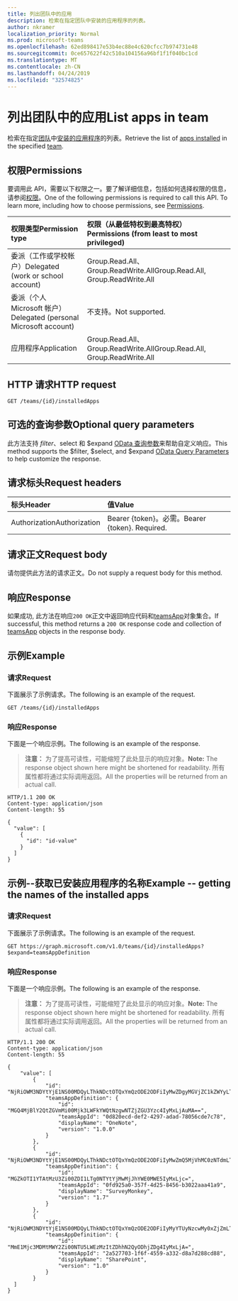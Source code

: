```yaml
---
title: 列出团队中的应用
description: 检索在指定团队中安装的应用程序的列表。
author: nkramer
localization_priority: Normal
ms.prod: microsoft-teams
ms.openlocfilehash: 62ed898417e53b4ec88e4c620cfcc7b974731e48
ms.sourcegitcommit: 0ce657622f42c510a104156a96bf1f1f040bc1cd
ms.translationtype: MT
ms.contentlocale: zh-CN
ms.lasthandoff: 04/24/2019
ms.locfileid: "32574825"
---
```

# <a name="list-apps-in-team"></a><span data-ttu-id="a3a40-103">列出团队中的应用</span><span class="sxs-lookup"><span data-stu-id="a3a40-103">List apps in team</span></span>



<span data-ttu-id="a3a40-104">检索在指定[团队](../resources/team.md)中[安装的应用程序](../resources/teamsappinstallation.md)的列表。</span><span class="sxs-lookup"><span data-stu-id="a3a40-104">Retrieve the list of [apps installed](../resources/teamsappinstallation.md) in the specified [team](../resources/team.md).</span></span>

## <a name="permissions"></a><span data-ttu-id="a3a40-105">权限</span><span class="sxs-lookup"><span data-stu-id="a3a40-105">Permissions</span></span>

<span data-ttu-id="a3a40-p101">要调用此 API，需要以下权限之一。要了解详细信息，包括如何选择权限的信息，请参阅[权限](/graph/permissions-reference)。</span><span class="sxs-lookup"><span data-stu-id="a3a40-p101">One of the following permissions is required to call this API. To learn more, including how to choose permissions, see [Permissions](/graph/permissions-reference).</span></span>

|<span data-ttu-id="a3a40-108">权限类型</span><span class="sxs-lookup"><span data-stu-id="a3a40-108">Permission type</span></span>      | <span data-ttu-id="a3a40-109">权限（从最低特权到最高特权）</span><span class="sxs-lookup"><span data-stu-id="a3a40-109">Permissions (from least to most privileged)</span></span>              |
|:--------------------|:---------------------------------------------------------|
|<span data-ttu-id="a3a40-110">委派（工作或学校帐户）</span><span class="sxs-lookup"><span data-stu-id="a3a40-110">Delegated (work or school account)</span></span> | <span data-ttu-id="a3a40-111">Group.Read.All、Group.ReadWrite.All</span><span class="sxs-lookup"><span data-stu-id="a3a40-111">Group.Read.All, Group.ReadWrite.All</span></span>    |
|<span data-ttu-id="a3a40-112">委派（个人 Microsoft 帐户）</span><span class="sxs-lookup"><span data-stu-id="a3a40-112">Delegated (personal Microsoft account)</span></span> | <span data-ttu-id="a3a40-113">不支持。</span><span class="sxs-lookup"><span data-stu-id="a3a40-113">Not supported.</span></span>    |
|<span data-ttu-id="a3a40-114">应用程序</span><span class="sxs-lookup"><span data-stu-id="a3a40-114">Application</span></span> | <span data-ttu-id="a3a40-115">Group.Read.All、Group.ReadWrite.All</span><span class="sxs-lookup"><span data-stu-id="a3a40-115">Group.Read.All, Group.ReadWrite.All</span></span>    |

## <a name="http-request"></a><span data-ttu-id="a3a40-116">HTTP 请求</span><span class="sxs-lookup"><span data-stu-id="a3a40-116">HTTP request</span></span>

<!-- { "blockType": "ignored" } -->

```http
GET /teams/{id}/installedApps
```

## <a name="optional-query-parameters"></a><span data-ttu-id="a3a40-117">可选的查询参数</span><span class="sxs-lookup"><span data-stu-id="a3a40-117">Optional query parameters</span></span>

<span data-ttu-id="a3a40-118">此方法支持 $filter、$select 和 $expand [OData 查询参数](/graph/query-parameters)来帮助自定义响应。</span><span class="sxs-lookup"><span data-stu-id="a3a40-118">This method supports the $filter, $select, and $expand [OData Query Parameters](/graph/query-parameters) to help customize the response.</span></span>

## <a name="request-headers"></a><span data-ttu-id="a3a40-119">请求标头</span><span class="sxs-lookup"><span data-stu-id="a3a40-119">Request headers</span></span>

| <span data-ttu-id="a3a40-120">标头</span><span class="sxs-lookup"><span data-stu-id="a3a40-120">Header</span></span>       | <span data-ttu-id="a3a40-121">值</span><span class="sxs-lookup"><span data-stu-id="a3a40-121">Value</span></span> |
|:---------------|:--------|
| <span data-ttu-id="a3a40-122">Authorization</span><span class="sxs-lookup"><span data-stu-id="a3a40-122">Authorization</span></span>  | <span data-ttu-id="a3a40-p102">Bearer {token}。必需。</span><span class="sxs-lookup"><span data-stu-id="a3a40-p102">Bearer {token}. Required.</span></span>  |

## <a name="request-body"></a><span data-ttu-id="a3a40-125">请求正文</span><span class="sxs-lookup"><span data-stu-id="a3a40-125">Request body</span></span>

<span data-ttu-id="a3a40-126">请勿提供此方法的请求正文。</span><span class="sxs-lookup"><span data-stu-id="a3a40-126">Do not supply a request body for this method.</span></span>

## <a name="response"></a><span data-ttu-id="a3a40-127">响应</span><span class="sxs-lookup"><span data-stu-id="a3a40-127">Response</span></span>

<span data-ttu-id="a3a40-128">如果成功, 此方法在响应`200 OK`正文中返回响应代码和[teamsApp](../resources/teamsapp.md)对象集合。</span><span class="sxs-lookup"><span data-stu-id="a3a40-128">If successful, this method returns a `200 OK` response code and collection of [teamsApp](../resources/teamsapp.md) objects in the response body.</span></span>

## <a name="example"></a><span data-ttu-id="a3a40-129">示例</span><span class="sxs-lookup"><span data-stu-id="a3a40-129">Example</span></span>

### <a name="request"></a><span data-ttu-id="a3a40-130">请求</span><span class="sxs-lookup"><span data-stu-id="a3a40-130">Request</span></span>

<span data-ttu-id="a3a40-131">下面展示了示例请求。</span><span class="sxs-lookup"><span data-stu-id="a3a40-131">The following is an example of the request.</span></span>
<!-- {
  "blockType": "request",
  "name": "get_owners"
}-->

```http
GET /teams/{id}/installedApps
```

### <a name="response"></a><span data-ttu-id="a3a40-132">响应</span><span class="sxs-lookup"><span data-stu-id="a3a40-132">Response</span></span>

<span data-ttu-id="a3a40-133">下面是一个响应示例。</span><span class="sxs-lookup"><span data-stu-id="a3a40-133">The following is an example of the response.</span></span>
><span data-ttu-id="a3a40-134">**注意：** 为了提高可读性，可能缩短了此处显示的响应对象。</span><span class="sxs-lookup"><span data-stu-id="a3a40-134">**Note:** The response object shown here might be shortened for readability.</span></span> <span data-ttu-id="a3a40-135">所有属性都将通过实际调用返回。</span><span class="sxs-lookup"><span data-stu-id="a3a40-135">All the properties will be returned from an actual call.</span></span>
<!-- {
  "blockType": "response",
  "truncated": true,
  "@odata.type": "microsoft.graph.directoryObject",
  "isCollection": true
} -->

```http
HTTP/1.1 200 OK
Content-type: application/json
Content-length: 55

{
  "value": [
    {
      "id": "id-value"
    }
  ]
}
```

## <a name="example----getting-the-names-of-the-installed-apps"></a><span data-ttu-id="a3a40-136">示例--获取已安装应用程序的名称</span><span class="sxs-lookup"><span data-stu-id="a3a40-136">Example -- getting the names of the installed apps</span></span>

### <a name="request"></a><span data-ttu-id="a3a40-137">请求</span><span class="sxs-lookup"><span data-stu-id="a3a40-137">Request</span></span>

<span data-ttu-id="a3a40-138">下面展示了示例请求。</span><span class="sxs-lookup"><span data-stu-id="a3a40-138">The following is an example of the request.</span></span>
<!-- {
  "blockType": "request",
  "name": "get_owners"
}-->

```http
GET https://graph.microsoft.com/v1.0/teams/{id}/installedApps?$expand=teamsAppDefinition
```

### <a name="response"></a><span data-ttu-id="a3a40-139">响应</span><span class="sxs-lookup"><span data-stu-id="a3a40-139">Response</span></span>

<span data-ttu-id="a3a40-140">下面是一个响应示例。</span><span class="sxs-lookup"><span data-stu-id="a3a40-140">The following is an example of the response.</span></span>

><span data-ttu-id="a3a40-141">**注意：** 为了提高可读性，可能缩短了此处显示的响应对象。</span><span class="sxs-lookup"><span data-stu-id="a3a40-141">**Note:** The response object shown here might be shortened for readability.</span></span> <span data-ttu-id="a3a40-142">所有属性都将通过实际调用返回。</span><span class="sxs-lookup"><span data-stu-id="a3a40-142">All the properties will be returned from an actual call.</span></span>
<!-- {
  "blockType": "response",
  "truncated": true,
  "@odata.type": "microsoft.graph.directoryObject",
  "isCollection": true
} -->

```http
HTTP/1.1 200 OK
Content-type: application/json
Content-length: 55

{
    "value": [
        {
            "id": "NjRiOWM3NDYtYjE1NS00MDQyLThkNDctOTQxYmQzODE2ODFiIyMwZDgyMGVjZC1kZWYyLTQyOTctYWRhZC03ODA1NmNkZTdjNzg=",
            "teamsAppDefinition": {
                "id": "MGQ4MjBlY2QtZGVmMi00Mjk3LWFkYWQtNzgwNTZjZGU3Yzc4IyMxLjAuMA==",
                "teamsAppId": "0d820ecd-def2-4297-adad-78056cde7c78",
                "displayName": "OneNote",
                "version": "1.0.0"
            }
        },
        {
            "id": "NjRiOWM3NDYtYjE1NS00MDQyLThkNDctOTQxYmQzODE2ODFiIyMwZmQ5MjVhMC0zNTdmLTRkMjUtODQ1Ni1iMzAyMmFhYTQxYTk=",
            "teamsAppDefinition": {
                "id": "MGZkOTI1YTAtMzU3Zi00ZDI1LTg0NTYtYjMwMjJhYWE0MWE5IyMxLjc=",
                "teamsAppId": "0fd925a0-357f-4d25-8456-b3022aaa41a9",
                "displayName": "SurveyMonkey",
                "version": "1.7"
            }
        },
        {
            "id": "NjRiOWM3NDYtYjE1NS00MDQyLThkNDctOTQxYmQzODE2ODFiIyMyYTUyNzcwMy0xZjZmLTQ1NTktYTMzMi1kOGE3ZDI4OGNkODg=",
            "teamsAppDefinition": {
                "id": "MmE1Mjc3MDMtMWY2Zi00NTU5LWEzMzItZDhhN2QyODhjZDg4IyMxLjA=",
                "teamsAppId": "2a527703-1f6f-4559-a332-d8a7d288cd88",
                "displayName": "SharePoint",
                "version": "1.0"
            }
        }
  ]
}
```

<!-- uuid: 8fcb5dbc-d5aa-4681-8e31-b001d5168d79
2015-10-25 14:57:30 UTC -->
<!-- {
  "type": "#page.annotation",
  "description": "List owners",
  "keywords": "",
  "section": "documentation",
  "tocPath": ""
}-->
